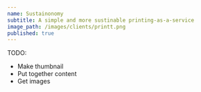 ```yaml
---
name: Sustainonomy
subtitle: A simple and more sustinable printing-as-a-service
image_path: /images/clients/printt.png
published: true
---
```


TODO:
- Make thumbnail
- Put together content
- Get images
